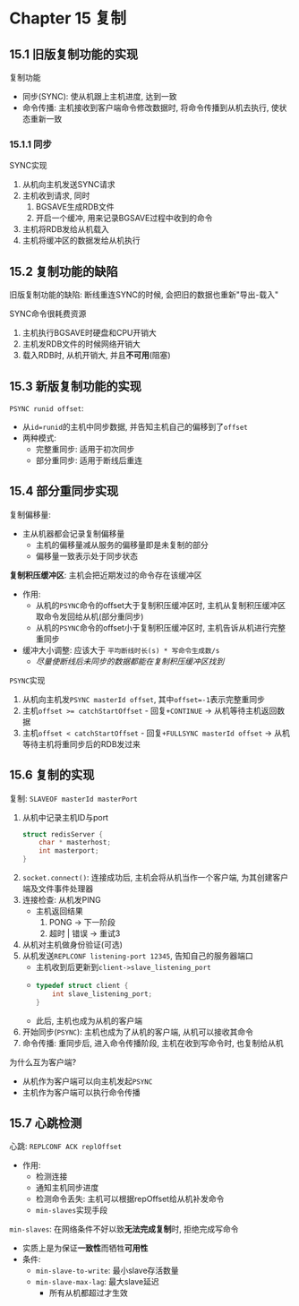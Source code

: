 # Chapter 15 复制

## 15.1 旧版复制功能的实现

复制功能
- 同步(SYNC): 使从机跟上主机进度, 达到一致
- 命令传播: 主机接收到客户端命令修改数据时, 将命令传播到从机去执行, 使状态重新一致

### 15.1.1 同步

SYNC实现
1. 从机向主机发送SYNC请求
2. 主机收到请求, 同时
    1. BGSAVE生成RDB文件
    2. 开启一个缓冲, 用来记录BGSAVE过程中收到的命令
3. 主机将RDB发给从机载入
4. 主机将缓冲区的数据发给从机执行

## 15.2 复制功能的缺陷

旧版复制功能的缺陷: 断线重连SYNC的时候, 会把旧的数据也重新"导出-载入"

SYNC命令很耗费资源
1. 主机执行BGSAVE时硬盘和CPU开销大
2. 主机发RDB文件的时候网络开销大
3. 载入RDB时, 从机开销大, 并且**不可用**(阻塞)


## 15.3 新版复制功能的实现

`PSYNC runid offset`: 
- 从`id=runid`的主机中同步数据, 并告知主机自己的偏移到了`offset`
- 两种模式:
    - 完整重同步: 适用于初次同步
    - 部分重同步: 适用于断线后重连

## 15.4 部分重同步实现 

复制偏移量:
- 主从机器都会记录复制偏移量
    - 主机的偏移量减从服务的偏移量即是未复制的部分
    - 偏移量一致表示处于同步状态

**复制积压缓冲区**: 主机会把近期发过的命令存在该缓冲区
- 作用:
    - 从机的`PSYNC`命令的offset大于复制积压缓冲区时, 主机从复制积压缓冲区取命令发回给从机(部分重同步)
    - 从机的`PSYNC`命令的offset小于复制积压缓冲区时, 主机告诉从机进行完整重同步
- 缓冲大小调整: 应该大于 `平均断线时长(s) * 写命令生成数/s`
    - *尽量使断线后未同步的数据都能在复制积压缓冲区找到*

`PSYNC`实现 
1. 从机向主机发`PSYNC masterId offset`, 其中`offset=-1`表示完整重同步
2. 主机`offset >= catchStartOffset` 
        - 回复`+CONTINUE` -> 从机等待主机返回数据
3. 主机`offset < catchStartOffset` 
        - 回复`+FULLSYNC masterId offset` -> 从机等待主机将重同步后的RDB发过来


## 15.6 复制的实现

复制: `SLAVEOF masterId masterPort`
1. 从机中记录主机ID与port
    ```cpp
    struct redisServer {
        char * masterhost;
        int masterport;     
    }
2. `socket.connect()`: 连接成功后, 主机会将从机当作一个客户端, 为其创建客户端及文件事件处理器
3. 连接检查: 从机发PING
    - 主机返回结果
        1. PONG -> 下一阶段
        2. 超时 | 错误 -> 重试3
4. 从机对主机做身份验证(可选)
5. 从机发送`REPLCONF listening-port 12345`, 告知自己的服务器端口
    - 主机收到后更新到`client->slave_listening_port`
    -   ```cpp
        typedef struct client {
            int slave_listening_port; 
        }
        ```
    - 此后, 主机也成为从机的客户端
6. 开始同步(`PSYNC`): 主机也成为了从机的客户端, 从机可以接收其命令
7. 命令传播: 重同步后, 进入命令传播阶段, 主机在收到写命令时, 也复制给从机



为什么互为客户端?
- 从机作为客户端可以向主机发起`PSYNC`
- 主机作为客户端可以执行命令传播

## 15.7 心跳检测

心跳: `REPLCONF ACK replOffset`
- 作用: 
    - 检测连接
    - 通知主机同步进度
    - 检测命令丢失: 主机可以根据repOffset给从机补发命令
    - `min-slaves`实现手段

`min-slaves`: 在网络条件不好以致**无法完成复制**时, 拒绝完成写命令
- 实质上是为保证**一致性**而牺牲**可用性**
- 条件:
    - `min-slave-to-write`: 最小slave存活数量
    - `min-slave-max-lag`: 最大slave延迟
        - 所有从机都超过才生效

